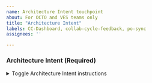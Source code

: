 ```yaml
---
name: Architecture Intent touchpoint
about: For OCTO and VES teams only
title: "Architecture Intent"
labels: CC-Dashboard, collab-cycle-feedback, po-sync 
assignees: ''

---
```


### Architecture Intent (Required)
<details>
  <summary>Toggle Architecture Intent instructions</summary>

#### Before the meeting
  
##### VFS team actions
- [ ] Review [Architecture Intent Guidance](https://depo-platform-documentation.scrollhelp.site/collaboration-cycle/architecture-intent) to understand what this touchpoint involves.
- [ ] Schedule your Architecture Intent (with at least 2 business days lead time from now):
  - Open the [Calendly Architecture intent calendar](https://calendly.com/collaboration-cycle/architecture-intent)
  - Select a date and time and click "Confirm"
  - Add your name and email
  - Click "Add Guests" and enter the email addresses for VFS team attendees
  - Click "Schedule Event"
- [ ] Link all artifacts in the `Architecture Intent artifacts for review` section below at least two business days before the scheduled Architecture Intent. Please don't add artifacts in the comments section.
  
**Architecture Intent artifacts for review**

[See guidance on Architecture Intent artifacts.](https://depo-platform-documentation.scrollhelp.site/collaboration-cycle/architecture-intent#ArchitectureIntent-Whatartifactswillbeneeded?) Feedback is based on the artifacts provided here as well as information provided during the meeting. Please provide links to artifacts **at least two business days** before the scheduled meeting.

Required:
- [ ] Link your completed **[Engineering and Security Checklist](https://github.com/department-of-veterans-affairs/va.gov-team-sensitive/blob/master/platform/engineering/collaboration-cycle/architecture-intent/checklist/eng-sec-checklist.md)**
- [ ] [User data flow diagram](https://github.com/department-of-veterans-affairs/va.gov-team-sensitive/blob/master/platform/practices/zero-silent-failures/how-to-create-a-user-data-flow-diagram.md), if your application accepts data from a user.

##### Platform Team actions
- [ ] Meeting date/time:

#### After the meeting
  
##### Platform Team actions

- Platform Engineering and Security will provide feedback via comments on this Collaboration Cycle Request ticket by EOD the next business day after the meeting
- VFS teams should expect to receive at least 1 comment from Platform Engineering and 1 comment from Platform Security

##### VFS team actions

- [ ] Review feedback. Respond to the comment on this ticket if there are any questions or concerns.
- [ ] [Complete Collaboration Cycle feedback survey](https://ows.io/qs/o3jkwoez)

</details>
